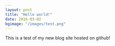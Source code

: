 ```yaml
---
layout: post
title: "Hello world!"
date: 2016-03-02
bgimage: "/images/test.png"
---
```


This is a test of my new blog site hosted on github!
